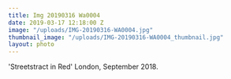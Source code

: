 ```yaml
---
title: Img 20190316 Wa0004
date: 2019-03-17 12:18:00 Z
image: "/uploads/IMG-20190316-WA0004.jpg"
thumbnail_image: "/uploads/IMG-20190316-WA0004_thumbnail.jpg"
layout: photo
---
```


'Streetstract in Red' London, September 2018.